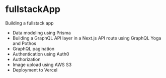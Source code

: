 # fullstackApp
Building a fullstack app

- Data modeling using Prisma
- Building a GraphQL API layer in a Next.js API route using GraphQL Yoga and Pothos
- GraphQL pagination
- Authentication using Auth0
- Authorization
- Image upload using AWS S3
- Deployment to Vercel
